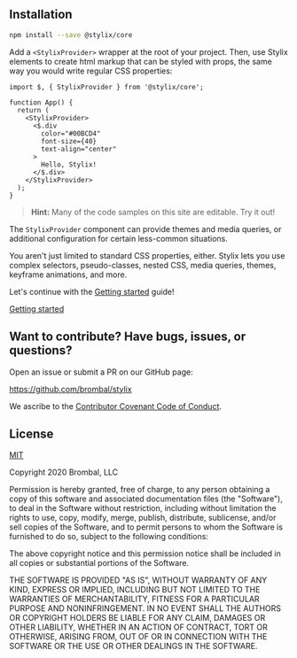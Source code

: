 ## Installation

```sh
npm install --save @stylix/core
```

Add a `<StylixProvider>` wrapper at the root of your project. Then, use Stylix elements to create html markup that can be styled with props, the same way you would write regular CSS properties:

```tsx-render-app
import $, { StylixProvider } from '@stylix/core';

function App() {
  return (
    <StylixProvider>
      <$.div
        color="#00BCD4"
        font-size={40}
        text-align="center"
      >
        Hello, Stylix!
      </$.div>
    </StylixProvider>
  );
}
```

> **Hint:** Many of the code samples on this site are editable. Try it out!

The `StylixProvider` component can provide themes and media queries, or additional configuration for certain less-common situations.

You aren't just limited to standard CSS properties, either. Stylix lets you use complex selectors, pseudo-classes, nested CSS, media queries, themes, keyframe animations, and more.

Let's continue with the [Getting started](/basics) guide!

<a class="next-link" href="/getting-started">Getting started</a>

## Want to contribute? Have bugs, issues, or questions?

Open an issue or submit a PR on our GitHub page:

https://github.com/brombal/stylix

We ascribe to the [Contributor Covenant Code of Conduct](https://www.contributor-covenant.org/version/2/0/code_of_conduct).

## License

[MIT](https://opensource.org/licenses/MIT)

Copyright 2020 Brombal, LLC

Permission is hereby granted, free of charge, to any person obtaining a copy of this software and associated documentation files (the "Software"), to deal in the Software without restriction, including without limitation the rights to use, copy, modify, merge, publish, distribute, sublicense, and/or sell copies of the Software, and to permit persons to whom the Software is furnished to do so, subject to the following conditions:

The above copyright notice and this permission notice shall be included in all copies or substantial portions of the Software.

THE SOFTWARE IS PROVIDED "AS IS", WITHOUT WARRANTY OF ANY KIND, EXPRESS OR IMPLIED, INCLUDING BUT NOT LIMITED TO THE WARRANTIES OF MERCHANTABILITY, FITNESS FOR A PARTICULAR PURPOSE AND NONINFRINGEMENT. IN NO EVENT SHALL THE AUTHORS OR COPYRIGHT HOLDERS BE LIABLE FOR ANY CLAIM, DAMAGES OR OTHER LIABILITY, WHETHER IN AN ACTION OF CONTRACT, TORT OR OTHERWISE, ARISING FROM, OUT OF OR IN CONNECTION WITH THE SOFTWARE OR THE USE OR OTHER DEALINGS IN THE SOFTWARE.

